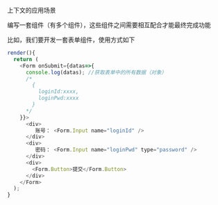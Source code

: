 上下文的应用场景

编写一套组件（有多个组件），这些组件之间需要相互配合才能最终完成功能

比如，我们要开发一套表单组件，使用方式如下

```js
render(){
  return (
    <Form onSubmit={datas=>{
      console.log(datas); //获取表单中的所有数据（对象）
      /*
        {
          loginId:xxxx,
          loginPwd:xxxx
        }
      */
    }}>
      <div>
         账号： <Form.Input name="loginId" />
      </div>
      <div>
         密码： <Form.Input name="loginPwd" type="password" />
      </div>
      <div>
        <Form.Button>提交</Form.Button>
      </div>
    </Form>
  );
}
```